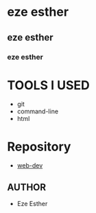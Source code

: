# eze esther
## eze esther
### eze esther
# TOOLS I USED
- git
- command-line
- html
# Repository
- [web-dev](https://github.com/QueenEsther505/web-development.git)
## AUTHOR
- Eze Esther